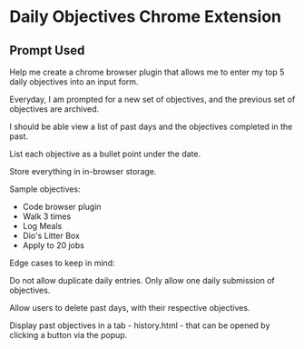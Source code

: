 # Daily Objectives Chrome Extension

## Prompt Used

Help me create a chrome browser plugin that allows me to enter my top 5 daily objectives into an input form.

Everyday, I am prompted for a new set of objectives, and the previous set of objectives are archived.

I should be able view a list of past days and the objectives completed in the past.

List each objective as a bullet point under the date.

Store everything in in-browser storage.

Sample objectives:

- Code browser plugin
- Walk 3 times
- Log Meals
- Dio's Litter Box
- Apply to 20 jobs

Edge cases to keep in mind:

Do not allow duplicate daily entries. Only allow one daily submission of objectives.

Allow users to delete past days, with their respective objectives.

Display past objectives in a tab - history.html - that can be opened by clicking a button via the popup.
